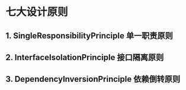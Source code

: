 # 七大设计原则
## 1. SingleResponsibilityPrinciple 单一职责原则
## 2. InterfaceIsolationPrinciple 接口隔离原则
## 3. DependencyInversionPrinciple 依赖倒转原则

